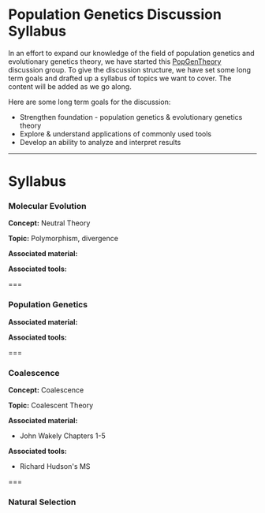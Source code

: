 # Population Genetics Discussion Syllabus

In an effort to expand our knowledge of the field of population genetics and evolutionary genetics theory, we have started this [PopGenTheory](https://github.com/MorrellLAB/PopGenTheory/blob/master/README.md) discussion group. To give the discussion structure, we have set some long term goals and drafted up a syllabus of topics we want to cover. The content will be added as we go along.

Here are some long term goals for the discussion:

- Strengthen foundation - population genetics & evolutionary genetics theory
- Explore & understand applications of commonly used tools
- Develop an ability to analyze and interpret results

***

# Syllabus

### Molecular Evolution

**Concept:** Neutral Theory

**Topic:** Polymorphism, divergence

**Associated material:**

**Associated tools:**

===

### Population Genetics

**Associated material:**

**Associated tools:**

===

### __Coalescence__

**Concept:** Coalescence

**Topic:** Coalescent Theory

**Associated material:** 
- John Wakely Chapters 1-5

**Associated tools:** 
- Richard Hudson's MS

===

### Natural Selection
